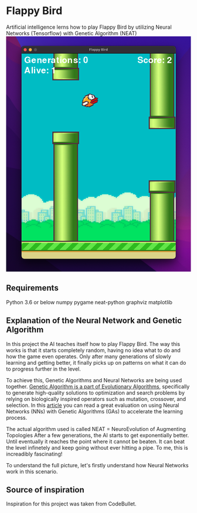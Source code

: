 # Flappy Bird

Artificial intelligence lerns how to play Flappy Bird by utilizing Neural Networks (Tensorflow) with Genetic Algorithm (NEAT)
![Flappy Bird Game Preview](./docs/game_preview.png)

## Requirements

Python 3.6 or below
numpy
pygame
neat-python
graphviz
matplotlib

## Explanation of the Neural Network and Genetic Algorithm

In this project the AI teaches itself how to play Flappy Bird.
The way this works is that it starts completely random, having no idea what to do and how the game even operates.
Only after many generations of slowly learning and getting better, it finally picks up on patterns on what it can do to progress further in the level.

To achieve this, Genetic Algorithms and Neural Networks are being used together.
[Genetic Algorithm is a part of Evolutionary Algorithms](https://www.mygreatlearning.com/blog/introduction-to-genetic-algorithm/), specifically to generate high-quality solutions to optimization and search problems by relying on biologically inspired operators such as mutation, crossover, and selection. In this [article](https://towardsdatascience.com/gas-and-nns-6a41f1e8146d) you can read a great evaluation on using Neural Networks (NNs) with Genetic Algorithms (GAs) to accelerate the learning process.

The actual algorithm used is called NEAT = NeuroEvolution of Augmenting Topologies
After a few generations, the AI starts to get exponentially better. Until eventually it reaches the point where it cannot be beaten. It can beat the level infinetely and keep going without ever hitting a pipe. To me, this is increadibly fascinating!

To understand the full picture, let's firstly understand how Neural Networks work in this scenario.

## Source of inspiration

Inspiration for this project was taken from CodeBullet.
